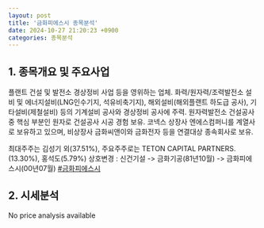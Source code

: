 ```yaml
---
layout: post
title: '금화피에스시 종목분석'
date: 2024-10-27 21:20:23 +0900
categories: 종목분석
---
```


## 1. 종목개요 및 주요사업

플랜트 건설 및 발전소 경상정비 사업 등을 영위하는 업체. 화력/원자력/조력발전소 설비 및 에너지설비(LNG인수기지, 석유비축기지), 해외설비(해외플랜트 하도급 공사), 기타설비(제철설비) 등의 기계설비 공사와 경상정비 공사에 주력. 원자력발전소 건설공사 중 핵심 부분인 원자로 건설공사 시공 경험 보유. 코넥스 상장사 엔에스컴퍼니를 계열사로 보유하고 있으며, 비상장사 금화씨앤이와 금화전자 등을 연결대상 종속회사로 보유. 

최대주주는 김성기 외(37.51%), 주요주주로는 TETON CAPITAL PARTNERS.(13.30%), 홍석도(5.79%) 상호변경 : 신건기설 -> 금화기공(81년10월) -> 금화피에스시(00년07월)
[#금화피에스시](#)

## 2. 시세분석

No price analysis available
